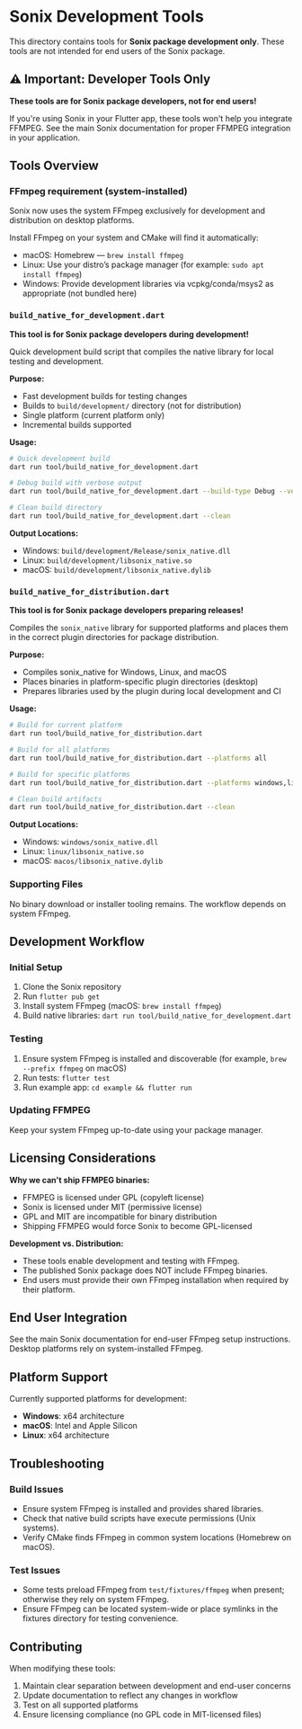 # Sonix Development Tools

This directory contains tools for **Sonix package development only**. These tools are not intended for end users of the Sonix package.

## ⚠️ Important: Developer Tools Only

**These tools are for Sonix package developers, not for end users!**

If you're using Sonix in your Flutter app, these tools won't help you integrate FFMPEG. See the main Sonix documentation for proper FFMPEG integration in your application.

## Tools Overview

### FFmpeg requirement (system-installed)

Sonix now uses the system FFmpeg exclusively for development and distribution on desktop platforms.

Install FFmpeg on your system and CMake will find it automatically:

- macOS: Homebrew — `brew install ffmpeg`
- Linux: Use your distro’s package manager (for example: `sudo apt install ffmpeg`)
- Windows: Provide development libraries via vcpkg/conda/msys2 as appropriate (not bundled here)

### `build_native_for_development.dart`

**This tool is for Sonix package developers during development!**

Quick development build script that compiles the native library for local testing and development.

**Purpose:**

- Fast development builds for testing changes
- Builds to `build/development/` directory (not for distribution)
- Single platform (current platform only)
- Incremental builds supported

**Usage:**

```bash
# Quick development build
dart run tool/build_native_for_development.dart

# Debug build with verbose output
dart run tool/build_native_for_development.dart --build-type Debug --verbose

# Clean build directory
dart run tool/build_native_for_development.dart --clean
```

**Output Locations:**

- Windows: `build/development/Release/sonix_native.dll`
- Linux: `build/development/libsonix_native.so`
- macOS: `build/development/libsonix_native.dylib`

### `build_native_for_distribution.dart`

**This tool is for Sonix package developers preparing releases!**

Compiles the `sonix_native` library for supported platforms and places them in the correct plugin directories for package distribution.

**Purpose:**

- Compiles sonix_native for Windows, Linux, and macOS
- Places binaries in platform-specific plugin directories (desktop)
- Prepares libraries used by the plugin during local development and CI

**Usage:**

```bash
# Build for current platform
dart run tool/build_native_for_distribution.dart

# Build for all platforms
dart run tool/build_native_for_distribution.dart --platforms all

# Build for specific platforms
dart run tool/build_native_for_distribution.dart --platforms windows,linux

# Clean build artifacts
dart run tool/build_native_for_distribution.dart --clean
```

**Output Locations:**

- Windows: `windows/sonix_native.dll`
- Linux: `linux/libsonix_native.so`
- macOS: `macos/libsonix_native.dylib`

### Supporting Files

No binary download or installer tooling remains. The workflow depends on system FFmpeg.

## Development Workflow

### Initial Setup

1. Clone the Sonix repository
2. Run `flutter pub get`
3. Install system FFmpeg (macOS: `brew install ffmpeg`)
4. Build native libraries: `dart run tool/build_native_for_development.dart`

### Testing

1. Ensure system FFmpeg is installed and discoverable (for example, `brew --prefix ffmpeg` on macOS)
2. Run tests: `flutter test`
3. Run example app: `cd example && flutter run`

### Updating FFMPEG

Keep your system FFmpeg up-to-date using your package manager.

## Licensing Considerations

**Why we can't ship FFMPEG binaries:**

- FFMPEG is licensed under GPL (copyleft license)
- Sonix is licensed under MIT (permissive license)
- GPL and MIT are incompatible for binary distribution
- Shipping FFMPEG would force Sonix to become GPL-licensed

**Development vs. Distribution:**

- These tools enable development and testing with FFmpeg.
- The published Sonix package does NOT include FFmpeg binaries.
- End users must provide their own FFmpeg installation when required by their platform.

## End User Integration

See the main Sonix documentation for end-user FFmpeg setup instructions. Desktop platforms rely on system-installed FFmpeg.

## Platform Support

Currently supported platforms for development:

- **Windows**: x64 architecture
- **macOS**: Intel and Apple Silicon
- **Linux**: x64 architecture

## Troubleshooting

### Build Issues

- Ensure system FFmpeg is installed and provides shared libraries.
- Check that native build scripts have execute permissions (Unix systems).
- Verify CMake finds FFmpeg in common system locations (Homebrew on macOS).

### Test Issues

- Some tests preload FFmpeg from `test/fixtures/ffmpeg` when present; otherwise they rely on system FFmpeg.
- Ensure FFmpeg can be located system-wide or place symlinks in the fixtures directory for testing convenience.

## Contributing

When modifying these tools:

1. Maintain clear separation between development and end-user concerns
2. Update documentation to reflect any changes in workflow
3. Test on all supported platforms
4. Ensure licensing compliance (no GPL code in MIT-licensed files)
